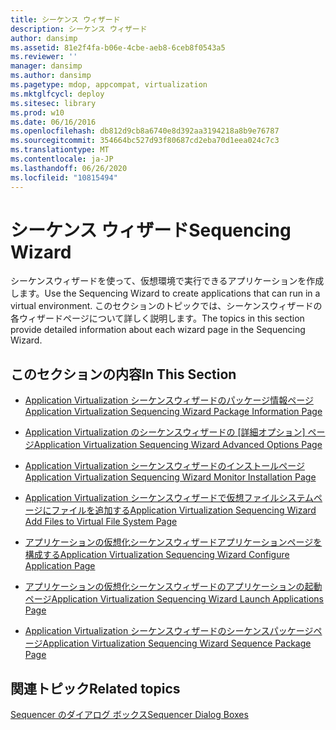 ```yaml
---
title: シーケンス ウィザード
description: シーケンス ウィザード
author: dansimp
ms.assetid: 81e2f4fa-b06e-4cbe-aeb8-6ceb8f0543a5
ms.reviewer: ''
manager: dansimp
ms.author: dansimp
ms.pagetype: mdop, appcompat, virtualization
ms.mktglfcycl: deploy
ms.sitesec: library
ms.prod: w10
ms.date: 06/16/2016
ms.openlocfilehash: db812d9cb8a6740e8d392aa3194218a8b9e76787
ms.sourcegitcommit: 354664bc527d93f80687cd2eba70d1eea024c7c3
ms.translationtype: MT
ms.contentlocale: ja-JP
ms.lasthandoff: 06/26/2020
ms.locfileid: "10815494"
---
```

# <span data-ttu-id="417ad-103">シーケンス ウィザード</span><span class="sxs-lookup"><span data-stu-id="417ad-103">Sequencing Wizard</span></span>


<span data-ttu-id="417ad-104">シーケンスウィザードを使って、仮想環境で実行できるアプリケーションを作成します。</span><span class="sxs-lookup"><span data-stu-id="417ad-104">Use the Sequencing Wizard to create applications that can run in a virtual environment.</span></span> <span data-ttu-id="417ad-105">このセクションのトピックでは、シーケンスウィザードの各ウィザードページについて詳しく説明します。</span><span class="sxs-lookup"><span data-stu-id="417ad-105">The topics in this section provide detailed information about each wizard page in the Sequencing Wizard.</span></span>

## <span data-ttu-id="417ad-106">このセクションの内容</span><span class="sxs-lookup"><span data-stu-id="417ad-106">In This Section</span></span>


-   [<span data-ttu-id="417ad-107">Application Virtualization シーケンスウィザードのパッケージ情報ページ</span><span class="sxs-lookup"><span data-stu-id="417ad-107">Application Virtualization Sequencing Wizard Package Information Page</span></span>](application-virtualization-sequencing-wizard-package-information-page-keep.md)

-   [<span data-ttu-id="417ad-108">Application Virtualization のシーケンスウィザードの [詳細オプション] ページ</span><span class="sxs-lookup"><span data-stu-id="417ad-108">Application Virtualization Sequencing Wizard Advanced Options Page</span></span>](application-virtualization-sequencing-wizard-advanced-options-page.md)

-   [<span data-ttu-id="417ad-109">Application Virtualization シーケンスウィザードのインストールページ</span><span class="sxs-lookup"><span data-stu-id="417ad-109">Application Virtualization Sequencing Wizard Monitor Installation Page</span></span>](application-virtualization-sequencing-wizard-monitor-installation-page.md)

-   [<span data-ttu-id="417ad-110">Application Virtualization シーケンスウィザードで仮想ファイルシステムページにファイルを追加する</span><span class="sxs-lookup"><span data-stu-id="417ad-110">Application Virtualization Sequencing Wizard Add Files to Virtual File System Page</span></span>](application-virtualization-sequencing-wizard-add-files-to-virtual-file-system-page.md)

-   [<span data-ttu-id="417ad-111">アプリケーションの仮想化シーケンスウィザードアプリケーションページを構成する</span><span class="sxs-lookup"><span data-stu-id="417ad-111">Application Virtualization Sequencing Wizard Configure Application Page</span></span>](application-virtualization-sequencing-wizard-configure-application-page-keep.md)

-   [<span data-ttu-id="417ad-112">アプリケーションの仮想化シーケンスウィザードのアプリケーションの起動ページ</span><span class="sxs-lookup"><span data-stu-id="417ad-112">Application Virtualization Sequencing Wizard Launch Applications Page</span></span>](application-virtualization-sequencing-wizard-launch-applications-page.md)

-   [<span data-ttu-id="417ad-113">Application Virtualization シーケンスウィザードのシーケンスパッケージページ</span><span class="sxs-lookup"><span data-stu-id="417ad-113">Application Virtualization Sequencing Wizard Sequence Package Page</span></span>](application-virtualization-sequencing-wizard-sequence-package-page.md)

## <span data-ttu-id="417ad-114">関連トピック</span><span class="sxs-lookup"><span data-stu-id="417ad-114">Related topics</span></span>


[<span data-ttu-id="417ad-115">Sequencer のダイアログ ボックス</span><span class="sxs-lookup"><span data-stu-id="417ad-115">Sequencer Dialog Boxes</span></span>](sequencer-dialog-boxes.md)

 

 






